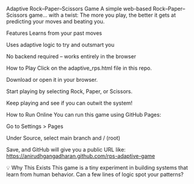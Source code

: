 Adaptive Rock–Paper–Scissors Game
A simple web-based Rock–Paper–Scissors game… with a twist:
The more you play, the better it gets at predicting your moves and beating you.

Features
Learns from your past moves

Uses adaptive logic to try and outsmart you

No backend required – works entirely in the browser

How to Play
Click on the adaptive_rps.html file in this repo.

Download or open it in your browser.

Start playing by selecting Rock, Paper, or Scissors.

Keep playing and see if you can outwit the system!

How to Run Online
You can run this game using GitHub Pages:

Go to Settings > Pages

Under Source, select main branch and / (root)

Save, and GitHub will give you a public URL like:
https://anirudhgangadharan.github.com/rps-adaptive-game

💡 Why This Exists
This game is a tiny experiment in building systems that learn from human behavior.
Can a few lines of logic spot your patterns?


